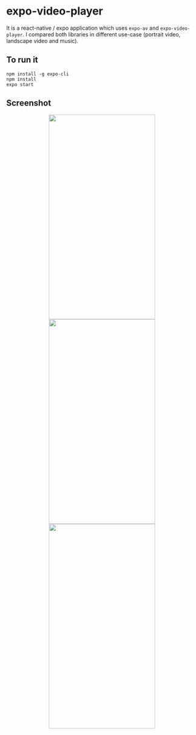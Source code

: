 # expo-video-player

It is a react-native / expo application which uses `expo-av` and `expo-video-player`. I compared both libraries in different use-case (portrait video, landscape video and music).

## To run it

```
npm install -g expo-cli
npm install
expo start
```

## Screenshot

<div align="center">
  <img src="https://github.com/maxgfr/expo-video-player/blob/master/.github/1.png" height="540" width="280"/>
  <img src="https://github.com/maxgfr/expo-video-player/blob/master/.github/2.png" height="540" width="280"/>
  <img src="https://github.com/maxgfr/expo-video-player/blob/master/.github/3.png" height="540" width="280"/>
</div>
